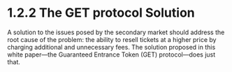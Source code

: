 # 1.2.2 The GET protocol Solution

A solution to the issues posed by the secondary market should address the root cause of the problem: the ability to resell tickets at a higher price by charging additional and unnecessary fees. The solution proposed in this white paper—the Guaranteed Entrance Token \(GET\) protocol—does just that.

